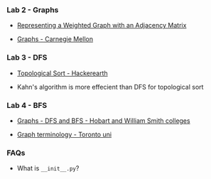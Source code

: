 ### Lab 2 - Graphs
- [Representing a Weighted Graph with an Adjacency Matrix](https://reginafurness.medium.com/representing-a-weighted-graph-with-an-adjacency-matrix-in-javascript-8a803bfbc36f)

- [Graphs - Carnegie Mellon](https://www.cs.cmu.edu/~15110-s20/slides/week9-2-graphs.pdf)

### Lab 3 - DFS
- [Topological Sort - Hackerearth](https://www.hackerearth.com/practice/algorithms/graphs/topological-sort/tutorial/)

- Kahn's algorithm is more effecient than DFS for topological sort

### Lab 4 - BFS
- [Graphs - DFS and BFS - Hobart and William Smith colleges](https://math.hws.edu/eck/cs327_s04/chapter8.pdf)

- [Graph terminology - Toronto uni](http://individual.utoronto.ca/Jessie_Yang/Teaching/3V03/HandOut4.pdf)

### FAQs
- What is `__init__.py`?

